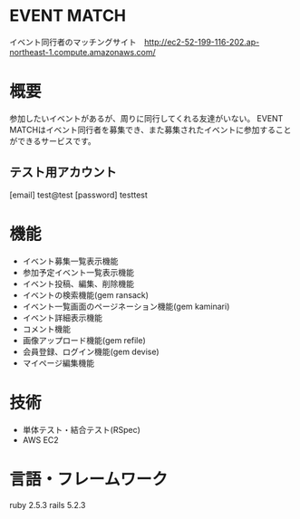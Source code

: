 # EVENT MATCH
イベント同行者のマッチングサイト　http://ec2-52-199-116-202.ap-northeast-1.compute.amazonaws.com/

# 概要
参加したいイベントがあるが、周りに同行してくれる友達がいない。
EVENT MATCHはイベント同行者を募集でき、また募集されたイベントに参加することができるサービスです。

## テスト用アカウント
[email] test@test
[password] testtest

# 機能
* イベント募集一覧表示機能
* 参加予定イベント一覧表示機能
* イベント投稿、編集、削除機能
* イベントの検索機能(gem ransack)
* イベント一覧画面のページネーション機能(gem kaminari)
* イベント詳細表示機能
* コメント機能
* 画像アップロード機能(gem refile)
* 会員登録、ログイン機能(gem devise)
* マイページ編集機能

# 技術
* 単体テスト・結合テスト(RSpec)
* AWS EC2

# 言語・フレームワーク
ruby 2.5.3
rails 5.2.3
